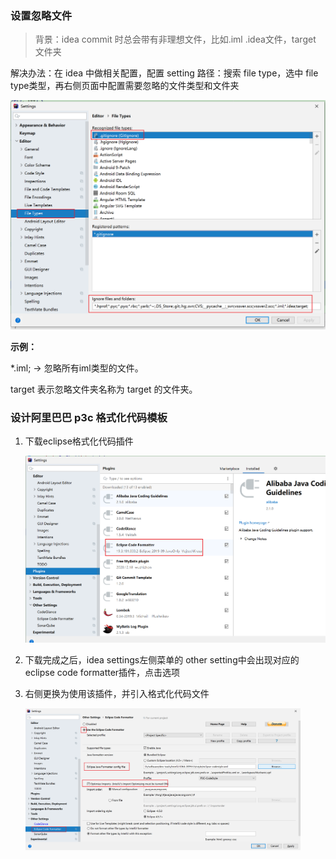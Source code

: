 ### 设置忽略文件

> 背景：idea commit 时总会带有非理想文件，比如.iml .idea文件，target 文件夹

解决办法：在 idea 中做相关配置，配置 setting 路径：搜索 file type，选中 file type类型，再右侧页面中配置需要忽略的文件类型和文件夹

<img src="./static/idea 设置忽略文件类型和文件夹.png" alt="idea 设置忽略文件类型和文件夹" style="zoom: 50%;" />

**示例：**

*.iml; -> 忽略所有iml类型的文件。

target	表示忽略文件夹名称为 target 的文件夹。 



### 设计阿里巴巴 p3c 格式化代码模板

1. 下载eclipse格式化代码插件

   ![eclipse-code-formatter插件](./static/eclipse-code-formatter插件.png)

2. 下载完成之后，idea settings左侧菜单的 other setting中会出现对应的 eclipse code formatter插件，点击选项

3. 右侧更换为使用该插件，并引入格式化代码文件

   <img src="./static/idea中引入 p3c 格式化代码模板.png" alt="idea中引入 p3c 格式化代码模板" style="zoom:43%;" />